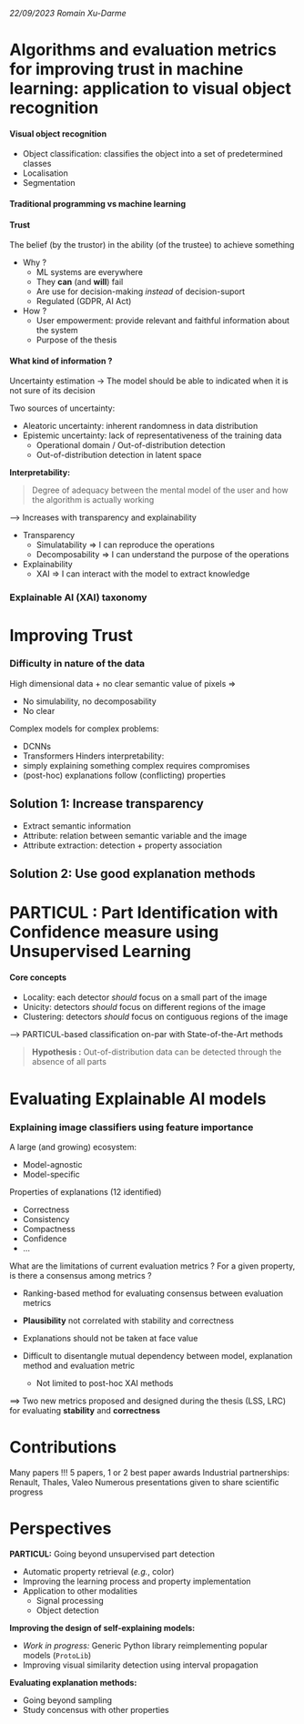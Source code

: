 *22/09/2023*
*Romain Xu-Darme*
# Algorithms and evaluation metrics for improving trust in machine learning: application to visual object recognition

#### Visual object recognition
* Object classification: classifies the object into a set of predetermined classes
* Localisation
* Segmentation

#### Traditional programming vs machine learning

#### Trust
The belief (by the trustor) in the ability (of the trustee) to achieve something
* Why ?
	* ML systems are everywhere
	* They **can** (and **will**) fail
	* Are use for decision-making *instead* of decision-suport
	* Regulated (GDPR, AI Act)
* How ?
	* User empowerment: provide relevant and faithful information about the system
	* Purpose of the thesis

#### What kind of information ?
Uncertainty estimation
-> The model should be able to indicated when it is not sure of its decision

Two sources of uncertainty:
* Aleatoric uncertainty: inherent randomness in data distribution
* Epistemic uncertainty: lack of representativeness of the training data
	* Operational domain / Out-of-distribution detection
	* Out-of-distribution detection in latent space

**Interpretability:**
> Degree of adequacy between the mental model of the user and how the algorithm is actually working

--> Increases with transparency and explainability
* Transparency
	* Simulatability => I can reproduce the operations
	* Decomposability => I can understand the purpose of the operations
* Explainability
	* XAI => I can interact with the model to extract knowledge
### Explainable AI (XAI) taxonomy

# Improving Trust
### Difficulty in nature of the data
High dimensional data + no clear semantic value of pixels =>
* No simulability, no decomposability
* No clear 

Complex models for complex problems:
* DCNNs
* Transformers
Hinders interpretability:
* simply explaining something complex requires compromises
* (post-hoc) explanations follow (conflicting) properties


## Solution 1: Increase transparency
* Extract semantic information
* Attribute: relation between semantic variable and the image
* Attribute extraction: detection + property association

## Solution 2: Use good explanation methods

# PARTICUL : Part Identification with Confidence measure using Unsupervised Learning
#### Core concepts
* Locality: each detector *should* focus on a small part of the image
* Unicity: detectors *should* focus on different regions of the image
* Clustering: detectors *should* focus on contiguous regions of the image

--> PARTICUL-based classification on-par with State-of-the-Art methods

> **Hypothesis :**
> Out-of-distribution data can be detected through the absence of all parts
 

# Evaluating Explainable AI models
### Explaining image classifiers using feature importance
A large (and growing) ecosystem:
* Model-agnostic
* Model-specific

Properties of explanations (12 identified)
* Correctness
* Consistency
* Compactness
* Confidence
* $\dots$

What are the limitations of current evaluation metrics ?
For a given property, is there a consensus among metrics ?
* Ranking-based method for evaluating consensus between evaluation metrics
* **Plausibility** not correlated with stability and correctness

* Explanations should not be taken at face value
* Difficult to disentangle mutual dependency between model, explanation method and evaluation metric
	* Not limited to post-hoc XAI methods

==> Two new metrics proposed and designed during the thesis (LSS, LRC) for evaluating **stability** and **correctness**

# Contributions
Many papers !!!
5 papers, 1 or 2 best paper awards
Industrial partnerships: Renault, Thales, Valeo
Numerous presentations given to share scientific progress


# Perspectives
**PARTICUL:** Going beyond unsupervised part detection
* Automatic property retrieval (*e.g.*, color)
* Improving the learning process and property implementation
* Application to other modalities
	* Signal processing
	* Object detection

**Improving the design of self-explaining models:**
* *Work in progress:* Generic Python library reimplementing popular models (`ProtoLib`)
* Improving visual similarity detection using interval propagation

**Evaluating explanation methods:**
* Going beyond sampling
* Study concensus with other properties




